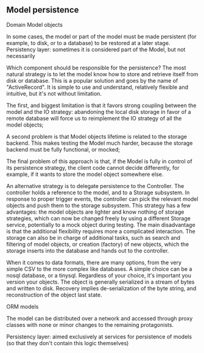 Model persistence
-----------------

 Domain Model objects 

In some cases, the model or part of the model must be made persistent (for
example, to disk, or to a database) to be restored at a later stage.
Persistency layer: sometimes it is considered part of the Model, but not necessarily



Which component should be
responsible for the persistence?  The most natural strategy is to let the model
know how to store and retrieve itself from disk or database.  This is a popular
solution and goes by the name of "ActiveRecord". It is simple to use and
understand, relatively flexible and intuitive, but it's not without limitation.

The first, and biggest limitation is that it favors strong coupling between the
model and the IO strategy: abandoning the local disk storage in favor of a
remote database will force us to reimplement the IO strategy of all the model
objects; 

A second problem is that Model objects lifetime is related to the storage
backend. This makes testing the Model much harder, because the storage backend
must be fully functional, or mocked; 

The final problem of this approach is that, if the Model is fully in control of
its persistence strategy, the client code cannot decide differently, for
example, if it wants to  store the model object somewhere else.  

An alternative strategy is to delegate persistence to the Controller. The
controller holds a reference to the model, and to a Storage subsystem. In
response to proper trigger events, the controller can pick the relevant model
objects and push them to the storage subsystem. This strategy has a few
advantages: the model objects are lighter and know nothing of storage
strategies, which can now be changed freely by using a different Storage
service, potentially to a mock object during testing. The main disadvantage is
that the additional flexibility requires more a complicated interaction.  The
storage can also be in charge of additional tasks, such as search and filtering
of model objects, or creation (factory) of new objects, which the storage
inserts into the database and hands out to the controller.

When it comes to data formats, there are many options, from the very simple CSV
to the more complex like databases. A simple choice can be a nosql database, or
a tinysql. Regardless of your choice, it's important you version your objects.
The object is generally serialized in a stream of bytes and written to disk.
Recovery implies de-serialization of the byte string, and reconstruction of
the object last state.

ORM models



The model can be distributed over a network and accessed through proxy classes
with none or minor changes to the remaining protagonists. 

Persistency layer: aimed exclusively at services for persistence of models
(so that they don't contain this logic themselves)

